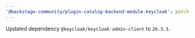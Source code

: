 ```yaml
---
'@backstage-community/plugin-catalog-backend-module-keycloak': patch
---
```


Updated dependency `@keycloak/keycloak-admin-client` to `26.3.3`.
